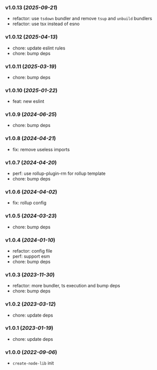 ### v1.0.13 (_2025-09-21_)

- refactor: use `tsdown` bundler and remove `tsup` and `unbuild` bundlers
- refactor: use tsx instead of esno

### v1.0.12 (_2025-04-13_)

- chore: update eslint rules
- chore: bump deps

### v1.0.11 (_2025-03-19_)

- chore: bump deps

### v1.0.10 (_2025-01-22_)

- feat: new eslint

### v1.0.9 (_2024-06-25_)

- chore: bump deps

### v1.0.8 (_2024-04-21_)

- fix: remove useless imports

### v1.0.7 (_2024-04-20_)

- perf: use rollup-plugin-rm for rollup template
- chore: bump deps

### v1.0.6 (_2024-04-02_)

- fix: rollup config

### v1.0.5 (_2024-03-23_)

- chore: bump deps

### v1.0.4 (_2024-01-10_)

- refactor: config file
- perf: support esm
- chore: bump deps

### v1.0.3 (_2023-11-30_)

- refactor: more bundler, ts execution and bump deps
- chore: bump deps

### v1.0.2 (_2023-03-12_)

- chore: update deps

### v1.0.1 (_2023-01-19_)

- chore: update deps

### v1.0.0 (_2022-09-06_)

- `create-node-lib` init
